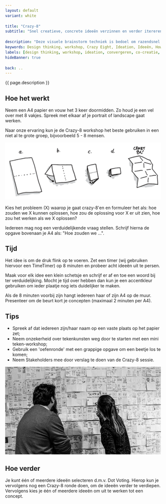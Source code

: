 ```yaml
---
layout: default
variant: white

title: "Crazy-8"
subtitle: "Snel creatieve, concrete ideeën verzinnen en verder itereren."

description: "Deze visuele brainstorm techniek is bedoel om razendsnel een grote hoeveelheid ideeën op te halen."
keywords: Design thinking, workshop, Crazy Eight, Ideation, Ideeën, How to, uitleg, instructie
labels: [design thinking, workshop, ideation, convergeren, co-creatie, tekenen]
hideBanner: true

back: ..
---
```

{{ page.description }}

## Hoe het werkt

Neem een A4 papier en vouw het 3 keer doormidden. Zo houd je een vel over met 8 vakjes. Spreek met elkaar af je portrait of landscape gaat werken.

Naar onze ervaring kun je de Crazy-8 workshop het beste gebruiken in een niet al te grote groep, bijvoorbeeld 5 - 8 mensen.

<div class="article-image">
    <img src="/assets/img/materialen/Tiltshift-Workshop-Crazy-8-A4-vouwen.jpg">
</div>

Kies het probleem (X) waarop je gaat crazy-8'en en formuleer het als: hoe zouden we X kunnen oplossen, hoe zou de oplossing voor X er uit zien, hoe zou het werken als we X oplossen?

Iedereen mag nog een verduidelijkende vraag stellen. Schrijf hierna de opgave bovenaan je A4 als: "Hoe zouden we ...".

## Tijd

Het idee is om de druk flink op te voeren. Zet een timer (wij gebruiken hiervoor een TimeTimer) op 8 minuten en probeer acht ideeën uit te persen. 

Maak voor elk idee een klein schetsje en schrijf er af en toe een woord bij ter verduidelijking. Mocht je tijd over hebben dan kun je een accentkleur gebruiken om ieder plaatje nog iets duidelijker te maken.

Als de 8 minuten voorbij zijn hangt iedereen haar of zijn A4 op de muur. Presenteer om de beurt kort je concepten (maximaal 2 minuten per A4).

## Tips

- Spreek af dat iedereen zijn/haar naam op een vaste plaats op het papier zet;
- Neem onzekerheid over tekenkunsten weg door te starten met een mini teken-workshop;
- Gebruik een 'oefenronde' met een grappige opgave om een beetje los te komen;
- Neem Stakeholders mee door verslag te doen van de Crazy-8 sessie.

<div class="article-image">
    <img src="/assets/img/materialen/Workshop-Crazy-Eight-Ideation-Warroom.jpg">
</div>

## Hoe verder

Je kunt één of meerdere ideeën selecteren d.m.v. Dot Voting. Hierop kun je vervolgens nog een Crazy-8 ronde doen, om de ideeën verder te verdiepen. Vervolgens kies je één of meerdere ideeën om uit te werken tot een concept.
